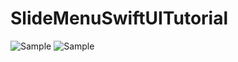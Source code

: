 # SlideMenuSwiftUITutorial
![Sample](https://i.imgur.com/XsCtYxvl.png)
![Sample](https://i.imgur.com/Wp5Ko2Ol.png)
